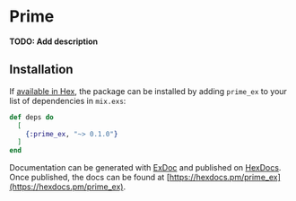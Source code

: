 # Prime

**TODO: Add description**

## Installation

If [available in Hex](https://hex.pm/docs/publish), the package can be installed
by adding `prime_ex` to your list of dependencies in `mix.exs`:

```elixir
def deps do
  [
    {:prime_ex, "~> 0.1.0"}
  ]
end
```

Documentation can be generated with [ExDoc](https://github.com/elixir-lang/ex_doc)
and published on [HexDocs](https://hexdocs.pm). Once published, the docs can
be found at [https://hexdocs.pm/prime_ex](https://hexdocs.pm/prime_ex).

